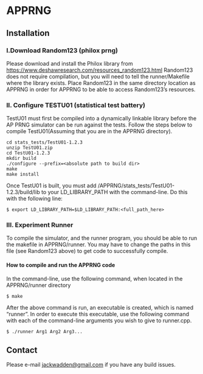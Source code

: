 # **APPRNG**
## **Installation**

### **I.Download Random123 (philox prng)**

Please download and install the Philox library from https://www.deshawresearch.com/resources_random123.html
Random123 does not require compilation, but you will need to tell the runner/Makefile where the library exists. Place Random123 in the same directory location as APPRNG in order for APPRNG to be able to access Random123’s resources. 

### **II. Configure TESTU01 (statistical test battery)**

TestU01 must first be compiled into a dynamically linkable library before the AP PRNG simulator can be run against the tests. Follow the steps below to compile TestU01(Assuming that you are in the APPRNG directory).
```
cd stats_tests/TestU01-1.2.3
unzip TestU01.zip
cd TestU01-1.2.3
mkdir build
./configure --prefix=<absolute path to build dir>
make
make install
```
Once TestU01 is built, you must add <exact-path-to>/APPRNG/stats_tests/TestU01-1.2.3/build/lib to your LD_LIBRARY_PATH with the command-line. Do this with the following line:
```
$ export LD_LIBRARY_PATH=$LD_LIBRARY_PATH:<full_path_here>
```

### **III. Experiment Runner**

To compile the simulator, and the runner program, you should be able to run the makefile in APPRNG/runner. You may have to change the paths in this file (see Random123 above) to get code to successfully compile.

#### How to compile and run the APPRNG code
In the command-line, use the following command, when located in the APPRNG/runner directory 
```
$ make
```
After the above command is run, an executable is created, which is named “runner”. In order to execute this executable, use the following command with each of the command-line arguments you wish to give to runner.cpp.
``` 
$ ./runner Arg1 Arg2 Arg3...
```


## Contact

Please e-mail jackwadden@gmail.com if you have any build issues.
